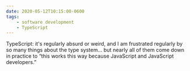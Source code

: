 ```yaml
---
date: 2020-05-12T10:15:00-0600
tags:
    - software development
    - TypeScript
---
```


TypeScript: it's regularly absurd or weird, and I am frustrated regularly by so many things about the type system… but nearly all of them come down in practice to “this works this way because JavaScript and JavaScript developers.”